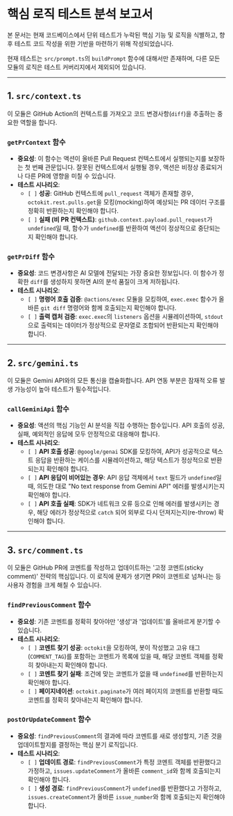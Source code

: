 # 핵심 로직 테스트 분석 보고서

본 문서는 현재 코드베이스에서 단위 테스트가 누락된 핵심 기능 및 로직을 식별하고, 향후 테스트 코드 작성을 위한 기반을 마련하기 위해 작성되었습니다.

현재 테스트는 `src/prompt.ts`의 `buildPrompt` 함수에 대해서만 존재하며, 다른 모든 모듈의 로직은 테스트 커버리지에서 제외되어 있습니다.

---

## 1. `src/context.ts`

이 모듈은 GitHub Action의 컨텍스트를 가져오고 코드 변경사항(`diff`)을 추출하는 중요한 역할을 합니다.

### `getPrContext` 함수

*   **중요성**: 이 함수는 액션이 올바른 Pull Request 컨텍스트에서 실행되는지를 보장하는 첫 번째 관문입니다. 잘못된 컨텍스트에서 실행될 경우, 액션은 비정상 종료되거나 다른 PR에 영향을 미칠 수 있습니다.
*   **테스트 시나리오**:
    *   `[ ]` **성공**: GitHub 컨텍스트에 `pull_request` 객체가 존재할 경우, `octokit.rest.pulls.get`을 모킹(mocking)하여 예상되는 PR 데이터 구조를 정확히 반환하는지 확인해야 합니다.
    *   `[ ]` **실패 (비 PR 컨텍스트)**: `github.context.payload.pull_request`가 `undefined`일 때, 함수가 `undefined`를 반환하여 액션이 정상적으로 중단되는지 확인해야 합니다.

### `getPrDiff` 함수

*   **중요성**: 코드 변경사항은 AI 모델에 전달되는 가장 중요한 정보입니다. 이 함수가 정확한 `diff`를 생성하지 못하면 AI의 분석 품질이 크게 저하됩니다.
*   **테스트 시나리오**:
    *   `[ ]` **명령어 호출 검증**: `@actions/exec` 모듈을 모킹하여, `exec.exec` 함수가 올바른 `git diff` 명령어와 함께 호출되는지 확인해야 합니다.
    *   `[ ]` **출력 캡처 검증**: `exec.exec`의 `listeners` 옵션을 시뮬레이션하여, `stdout`으로 출력되는 데이터가 정상적으로 문자열로 조합되어 반환되는지 확인해야 합니다.

---

## 2. `src/gemini.ts`

이 모듈은 Gemini API와의 모든 통신을 캡슐화합니다. API 연동 부분은 잠재적 오류 발생 가능성이 높아 테스트가 필수적입니다.

### `callGeminiApi` 함수

*   **중요성**: 액션의 핵심 기능인 AI 분석을 직접 수행하는 함수입니다. API 호출의 성공, 실패, 예외적인 응답에 모두 안정적으로 대응해야 합니다.
*   **테스트 시나리오**:
    *   `[ ]` **API 호출 성공**: `@google/genai` SDK를 모킹하여, API가 성공적으로 텍스트 응답을 반환하는 케이스를 시뮬레이션하고, 해당 텍스트가 정상적으로 반환되는지 확인해야 합니다.
    *   `[ ]` **API 응답이 비어있는 경우**: API 응답 객체에서 `text` 필드가 `undefined`일 때, 의도한 대로 "No text response from Gemini API" 에러를 발생시키는지 확인해야 합니다.
    *   `[ ]` **API 호출 실패**: SDK가 네트워크 오류 등으로 인해 에러를 발생시키는 경우, 해당 에러가 정상적으로 `catch` 되어 외부로 다시 던져지는지(re-throw) 확인해야 합니다.

---

## 3. `src/comment.ts`

이 모듈은 GitHub PR에 코멘트를 작성하고 업데이트하는 '고정 코멘트(sticky comment)' 전략의 핵심입니다. 이 로직에 문제가 생기면 PR이 코멘트로 넘쳐나는 등 사용자 경험을 크게 해칠 수 있습니다.

### `findPreviousComment` 함수

*   **중요성**: 기존 코멘트를 정확히 찾아야만 '생성'과 '업데이트'를 올바르게 분기할 수 있습니다.
*   **테스트 시나리오**:
    *   `[ ]` **코멘트 찾기 성공**: `octokit`을 모킹하여, 봇이 작성했고 고유 태그(`COMMENT_TAG`)를 포함하는 코멘트가 목록에 있을 때, 해당 코멘트 객체를 정확히 찾아내는지 확인해야 합니다.
    *   `[ ]` **코멘트 찾기 실패**: 조건에 맞는 코멘트가 없을 때 `undefined`를 반환하는지 확인해야 합니다.
    *   `[ ]` **페이지네이션**: `octokit.paginate`가 여러 페이지의 코멘트를 반환할 때도 코멘트를 정확히 찾아내는지 확인해야 합니다.

### `postOrUpdateComment` 함수

*   **중요성**: `findPreviousComment`의 결과에 따라 코멘트를 새로 생성할지, 기존 것을 업데이트할지를 결정하는 핵심 분기 로직입니다.
*   **테스트 시나리오**:
    *   `[ ]` **업데이트 경로**: `findPreviousComment`가 특정 코멘트 객체를 반환했다고 가정하고, `issues.updateComment`가 올바른 `comment_id`와 함께 호출되는지 확인해야 합니다.
    *   `[ ]` **생성 경로**: `findPreviousComment`가 `undefined`를 반환했다고 가정하고, `issues.createComment`가 올바른 `issue_number`와 함께 호출되는지 확인해야 합니다.
